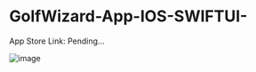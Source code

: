 # GolfWizard-App-IOS-SWIFTUI-
App Store Link: Pending...

![image](https://user-images.githubusercontent.com/90727656/168678654-270cafdb-877b-4b7c-8d46-1ac08ece795b.png)
